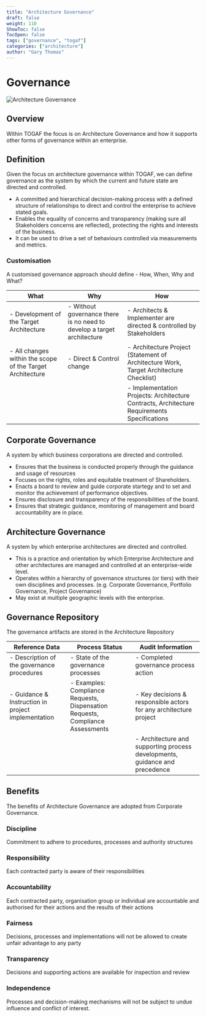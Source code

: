 ```yaml
---
title: "Architecture Governance"
draft: false
weight: 110
ShowToc: false
TocOpen: false
tags: ["governance", "togaf"]
categories: ["architecture"]
author: "Gary Thomas"
---
```


# Governance

![Architecture Governance](/images/architecture/togaf/architectureGovernance.png)

## Overview

Within TOGAF the focus is on Architecture Governance and how it supports other forms of governance within an enterprise.

## Definition

Given the focus on architecture governance within TOGAF, we can define governance as the system by which the current and future state are directed and controlled.
- A committed and hierarchical decision-making process with a defined structure of relationships to direct and control the enterprise to achieve stated goals.
- Enables the equality of concerns and transparency (making sure all Stakeholders concerns are reflected), protecting the rights and interests of the business.
- It can be used to drive a set of behaviours controlled via measurements and metrics.

### Customisation

A customised governance approach should define - How, When, Why and What?

|What|Why|How|
|---|---|---|
| - Development of the Target Architecture |- Without governance there is no need to develop a target architecture| - Architects & Implementer are directed & controlled by Stakeholders |
| - All changes within the scope of the Target Architecture |- Direct & Control change| - Architecture Project (Statement of Architecture Work, Target Architecture Checklist)|
| | | - Implementation Projects: Architecture Contracts, Architecture Requirements Specifications|


## Corporate Governance

A system by which business corporations are directed and controlled.
- Ensures that the business is conducted properly through the guidance and usage of resources
- Focuses on the rights, roles and equitable treatment of Shareholders.
- Enacts a board to review and guide corporate startegy and to set and monitor the achievement of performance objectives.
- Ensures disclosure and transparency of the responsibilities of the board.
- Ensures that strategic guidance, monitoring of management and board accountability are in place. 

## Architecture Governance

A system by which enterprise architectures are directed and controlled.
- This is a practice and orientation by which Enterprise Architecture and other architectures are managed and controlled at an enterprise-wide level.
- Operates within a hierarchy of governance structures (or tiers) with their own disciplines and processes. (e.g. Corporate Governance, Portfolio Governance, Project Governance)
- May exist at multiple geographic levels with the enterprise.

## Governance Repository

The governance artifacts are stored in the Architecture Repository

|Reference Data|Process Status|Audit Information|
|---|---|---|
|- Description of the governance procedures|- State of the governance processes|- Completed governance process action|
|- Guidance & Instruction in project implementation|- Examples: Compliance Requests, Dispensation Requests, Compliance Assessments|- Key decisions & responsible actors for any architecture project|
| | |- Architecture and supporting process developments, guidance and precedence|

## Benefits
The benefits of Architecture Governance are adopted from Corporate Governance.

### Discipline
Commitment to adhere to procedures, processes and authority structures
### Responsibility
Each contracted party is aware of their responsibilities
### Accountability
Each contracted party, organisation group or individual are accountable and authorised for their actions and the results of their actions
### Fairness
Decisions, processes and implementations will not be allowed to create unfair advantage to any party
### Transparency
Decisions and supporting actions are available for inspection and review
### Independence
Processes and decision-making mechanisms will not be subject to undue influence and conflict of interest.
